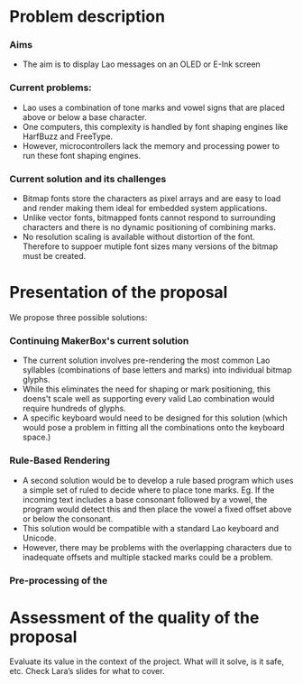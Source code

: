 # Problem description
### Aims
* The aim is to display Lao messages on an OLED or E-Ink screen 
### Current problems:
* Lao uses a combination of tone marks and vowel signs that are placed above or below a base character. 
* One computers, this complexity is handled by font shaping engines like HarfBuzz and FreeType.
* However, microcontrollers lack the memory and processing power to run these font shaping engines.
### Current solution and its challenges
* Bitmap fonts store the characters as pixel arrays and are easy to load and render making them ideal for embedded system applications.
* Unlike vector fonts, bitmapped fonts cannot respond to surrounding characters and there is no dynamic positioning of combining marks. 
* No resolution scaling is available without distortion of the font. Therefore to suppoer mutiple font sizes many versions of the bitmap must be created.


# Presentation of the proposal
We propose three possible solutions:
### Continuing MakerBox's current solution
* The current solution involves pre-rendering the most common Lao syllables (combinations of base letters and marks) into individual bitmap glyphs.
* While this eliminates the need for shaping or mark positioning, this doens't scale well as supporting every valid Lao combination would require hundreds of glyphs.
* A specific keyboard would need to be designed for this solution (which would pose a problem in fitting all the combinations onto the keyboard space.)
### Rule-Based Rendering 
* A second solution would be to develop a rule based program which uses a simple set of ruled to decide where to place tone marks. Eg. If the incoming text includes a base consonant followed by a vowel, the program would detect this and then place the vowel a fixed offset above or below the consonant.
* This solution would be compatible with a standard Lao keyboard and Unicode.
* However, there may be problems with the overlapping characters due to inadequate offsets and multiple stacked marks could be a problem.
### Pre-processing of the 

# Assessment of the quality of the proposal

Evaluate its value in the context of the project. What will it solve, is it safe, etc. Check Lara’s slides for what to cover.


